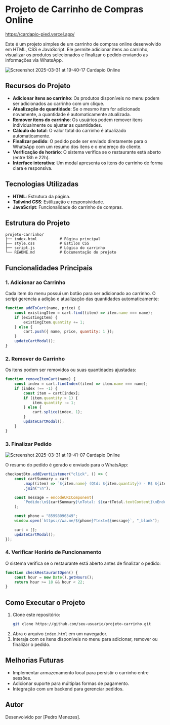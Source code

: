# Projeto de Carrinho de Compras Online
https://cardapio-pied.vercel.app/

Este é um projeto simples de um carrinho de compras online desenvolvido em HTML, CSS e JavaScript. Ele permite adicionar itens ao carrinho, visualizar os produtos selecionados e finalizar o pedido enviando as informações via WhatsApp.


![Screenshot 2025-03-31 at 19-40-17 Cardapio Online](https://github.com/user-attachments/assets/4ac9ac1e-7656-414c-9b75-f24909d872c7)


## Recursos do Projeto

- **Adicionar itens ao carrinho**: Os produtos disponíveis no menu podem ser adicionados ao carrinho com um clique.
- **Atualização de quantidade**: Se o mesmo item for adicionado novamente, a quantidade é automaticamente atualizada.
- **Remover itens do carrinho**: Os usuários podem remover itens individualmente ou ajustar as quantidades.
- **Cálculo do total**: O valor total do carrinho é atualizado automaticamente.
- **Finalizar pedido**: O pedido pode ser enviado diretamente para o WhatsApp com um resumo dos itens e o endereço do cliente.
- **Verificação de horário**: O sistema verifica se o restaurante está aberto (entre 18h e 22h).
- **Interface interativa**: Um modal apresenta os itens do carrinho de forma clara e responsiva.

## Tecnologias Utilizadas

- **HTML**: Estrutura da página.
- **Tailwind CSS**: Estilização e responsividade.
- **JavaScript**: Funcionalidade do carrinho de compras.

## Estrutura do Projeto

```
projeto-carrinho/
├── index.html          # Página principal
├── style.css           # Estilos CSS
├── script.js           # Lógica do carrinho
└── README.md           # Documentação do projeto
```

## Funcionalidades Principais

### 1. Adicionar ao Carrinho

Cada item do menu possui um botão para ser adicionado ao carrinho. O script gerencia a adição e atualização das quantidades automaticamente:

```javascript
function addToCart(name, price) {
    const existingItem = cart.find((item) => item.name === name);
    if (existingItem) {
        existingItem.quantity += 1;
    } else {
        cart.push({ name, price, quantity: 1 });
    }
    updateCartModal();
}
```

### 2. Remover do Carrinho

Os itens podem ser removidos ou suas quantidades ajustadas:

```javascript
function removeItemCart(name) {
    const index = cart.findIndex((item) => item.name === name);
    if (index !== -1) {
        const item = cart[index];
        if (item.quantity > 1) {
            item.quantity -= 1;
        } else {
            cart.splice(index, 1);
        }
        updateCartModal();
    }
}
```

### 3. Finalizar Pedido

![Screenshot 2025-03-31 at 19-41-07 Cardapio Online](https://github.com/user-attachments/assets/62db05cb-ce8d-4a1b-8002-57438a7d391c)


O resumo do pedido é gerado e enviado para o WhatsApp:

```javascript
checkoutBtn.addEventListener("click", () => {
    const cartSummary = cart
        .map((item) => `${item.name} (Qtd: ${item.quantity}) - R$ ${item.price.toFixed(2)}`)
        .join("\n");

    const message = encodeURIComponent(
        `Pedido:\n${cartSummary}\nTotal: ${cartTotal.textContent}\nEndereço: ${addressInput.value}`
    );

    const phone = "85998096349";
    window.open(`https://wa.me/${phone}?text=${message}`, "_blank");

    cart = [];
    updateCartModal();
});
```

### 4. Verificar Horário de Funcionamento

O sistema verifica se o restaurante está aberto antes de finalizar o pedido:

```javascript
function checkRestaurantOpen() {
    const hour = new Date().getHours();
    return hour >= 18 && hour < 22;
}
```

## Como Executar o Projeto

1. Clone este repositório:
   ```bash
   git clone https://github.com/seu-usuario/projeto-carrinho.git
   ```
2. Abra o arquivo `index.html` em um navegador.
3. Interaja com os itens disponíveis no menu para adicionar, remover ou finalizar o pedido.

## Melhorias Futuras

- Implementar armazenamento local para persistir o carrinho entre sessões.
- Adicionar suporte para múltiplas formas de pagamento.
- Integração com um backend para gerenciar pedidos.

## Autor

Desenvolvido por [Pedro Menezes].



